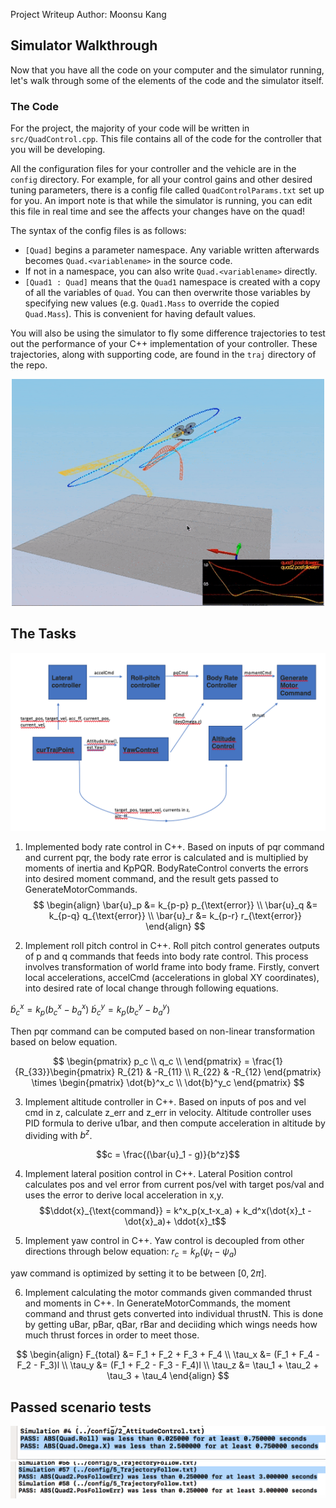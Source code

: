 
Project Writeup 
Author: Moonsu Kang

[image1]: ./img1.png
[image2]: ./img2.png
[image3]: ./img3.png


## Simulator Walkthrough ##

Now that you have all the code on your computer and the simulator running, let's walk through some of the elements of the code and the simulator itself.

### The Code ###

For the project, the majority of your code will be written in `src/QuadControl.cpp`.  This file contains all of the code for the controller that you will be developing.

All the configuration files for your controller and the vehicle are in the `config` directory.  For example, for all your control gains and other desired tuning parameters, there is a config file called `QuadControlParams.txt` set up for you.  An import note is that while the simulator is running, you can edit this file in real time and see the affects your changes have on the quad!

The syntax of the config files is as follows:

 - `[Quad]` begins a parameter namespace.  Any variable written afterwards becomes `Quad.<variablename>` in the source code.
 - If not in a namespace, you can also write `Quad.<variablename>` directly.
 - `[Quad1 : Quad]` means that the `Quad1` namespace is created with a copy of all the variables of `Quad`.  You can then overwrite those variables by specifying new values (e.g. `Quad1.Mass` to override the copied `Quad.Mass`).  This is convenient for having default values.

You will also be using the simulator to fly some difference trajectories to test out the performance of your C++ implementation of your controller. These trajectories, along with supporting code, are found in the `traj` directory of the repo.

<p align="center">
<img src="./scenario5.gif" width="500"/>
</p>

## The Tasks ##

![alt text][image1]

1. Implemented body rate control in C++.
Based on inputs of pqr command and current pqr, the body rate error is calculated and is multiplied by moments of inertia and KpPQR.
BodyRateControl converts the errors into desired moment command, and the result gets passed to GenerateMotorCommands.
$$
\begin{align}
\bar{u}_p &= k_{p-p} p_{\text{error}} \\
\bar{u}_q &= k_{p-q} q_{\text{error}} \\
\bar{u}_r &= k_{p-r} r_{\text{error}}
\end{align}
$$


2. Implement roll pitch control in C++.
Roll pitch control generates outputs of p and q commands that feeds into body rate control. This process involves transformation of world frame into body frame. 
Firstly, convert local accelerations, accelCmd (accelerations in global XY coordinates), into desired rate of local change through following equations.

$\dot{b}^x_c  = k_p(b^x_c - b^x_a)$
$\dot{b}^y_c  = k_p(b^y_c - b^y_a)$

Then pqr command can be computed based on non-linear transformation based on below equation.

$$
\begin{pmatrix} p_c \\ q_c \\ \end{pmatrix}  = \frac{1}{R_{33}}\begin{pmatrix} R_{21} & -R_{11} \\ R_{22} & -R_{12} \end{pmatrix} \times \begin{pmatrix} \dot{b}^x_c \\ \dot{b}^y_c  \end{pmatrix} 
$$

3. Implement altitude controller in C++.
Based on inputs of pos and vel cmd in z, calculate z_err and z_err in velocity. Altitude controller uses PID formula to derive u1bar, and then compute acceleration in altitude by dividing with $b^z$. 

$$c = \frac{(\bar{u}_1 - g)}{b^z}$$


4. Implement lateral position control in C++.
Lateral Position control calculates pos and vel error from current pos/vel with target pos/val and uses the error to derive local acceleration in x,y.
$$\ddot{x}_{\text{command}} =  k^x_p(x_t-x_a) + k_d^x(\dot{x}_t - \dot{x}_a)+ \ddot{x}_t$$


5. Implement yaw control in C++.
Yaw control is decoupled from other directions through below equation:
$r_c = k_p (\psi_t - \psi_a)$

yaw command is optimized by setting it to be between $[0, 2\pi]$.

6. Implement calculating the motor commands given commanded thrust and moments in C++.
In GenerateMotorCommands, the moment command and thrust gets converted into individual thrustN.
This is done by getting uBar, pBar, qBar, rBar and deciiding which wings needs how much thrust forces in order to meet those.

$$
\begin{align}
F_{total} &= F_1 + F_2 + F_3 + F_4 \\
\tau_x &= (F_1 + F_4 - F_2 - F_3)l \\
\tau_y &= (F_1 + F_2 - F_3 - F_4)l \\
\tau_z &= \tau_1 + \tau_2 + \tau_3 + \tau_4
\end{align}
$$

## Passed scenario tests ## 

![alt text][image2]
![alt text][image3]


